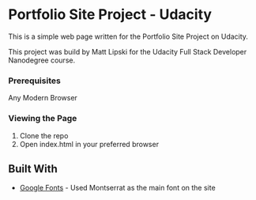 # Portfolio Site Project - Udacity

This is a simple web page written for the Portfolio Site Project on Udacity.

This project was build by Matt Lipski for the Udacity Full Stack Developer Nanodegree course.

### Prerequisites

Any Modern Browser

### Viewing the Page

1. Clone the repo
2. Open index.html in your preferred browser

## Built With

* [Google Fonts](https://fonts.google.com/) - Used Montserrat as the main font on the site
